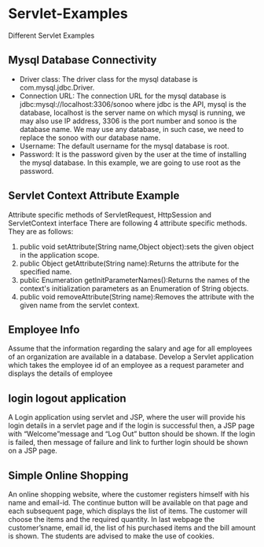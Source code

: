 
  # Servlet-Examples  
  Different Servlet Examples

## Mysql Database Connectivity
          
* Driver class: The driver class for the mysql database is com.mysql.jdbc.Driver.
* Connection URL: The connection URL for the mysql database is jdbc:mysql://localhost:3306/sonoo where jdbc is the API, mysql is the database, localhost is the server name on which          mysql is running, we may also use IP address, 3306 is the port number and sonoo is the database name. We may use any database, in such case, we need to replace the sonoo with our database name.
* Username: The default username for the mysql database is root.
* Password: It is the password given by the user at the time of installing the mysql database. In this example, we are going to use root as the password.

## Servlet Context Attribute Example
Attribute specific methods of ServletRequest, HttpSession and ServletContext interface
There are following 4 attribute specific methods. They are as follows:

   1. public void setAttribute(String name,Object object):sets the given object in the application scope.
   2. public Object getAttribute(String name):Returns the attribute for the specified name.
   3.  public Enumeration getInitParameterNames():Returns the names of the context's initialization parameters as an Enumeration of String objects.
   4. public void removeAttribute(String name):Removes the attribute with the given name from the servlet context.

## Employee Info
Assume   that   the   information   regarding   the   salary   and   age   for   all   employees   of   an   organization  are  available  in  a  database.    Develop  a  Servlet  application  which  takes  the  employee  id  of  an  employee  as  a  request  parameter  and  displays  the  details  of employee

## login logout application
A Login application using servlet and JSP, where the user will provide his login details in a servlet page and if the login is successful then, a JSP page with “Welcome”message and “Log  Out”  button  should  be  shown.  If  the  login  is  failed,  then  message  of  failure  and  link  to  further  login  should  be  shown  on  a  JSP  page. 

## Simple Online Shopping
An online shopping website, where the customer registers himself with his name and email-id. The continue button will be available on that page and each subsequent page,  which  displays  the  list  of  items.  The  customer  will  choose  the  items  and  the  required  quantity.  In  last  webpage  the  customer’sname,  email  id,  the  list  of  his  purchased  items  and  the bill amount is shown. The students are advised to make the use of cookies. 
